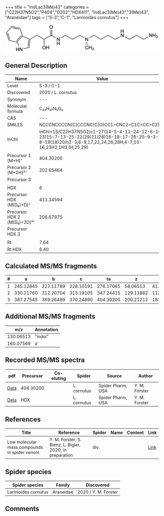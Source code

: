 +++
title = "IndLac3(Me)43"
categories = ["C22H37N5O2","P404","D202","HDX411",
"IndLac3(Me)43","3(Me)43",
"Araneidae"]
tags = ["S-3","C-1",
"Larinioides cornutus"]
+++

![](/img/IndLac3(Me)43.png)

## General Description

| Name                       | Value              |
|----------------------------|--------------------|
| Level                      | S-3 / C-1          |
| Discovered                 | 2020 / L. cornutus |
| Synonym                    | ---                |
| Molecular formula          | C₂₂H₃₇N₅O₂                   |
| CAS                        | ---                |
| SMILES | NCCCNCCCCN(C)CCCNC(C(O)CC1=CNC2=C1C=CC=C2)=O  |
| InChI  | InChI=1S/C22H37N5O2/c1-27(14-5-4-11-24-12-6-10-23)15-7-13-25-22(29)21(28)16-18-17-26-20-9-3-2-8-19(18)20/h2-3,8-9,17,21,24,26,28H,4-7,10-16,23H2,1H3,(H,25,29)  |
|                            |                    |
| Precursor 1 [M+H]⁺          | 404.30200           |
| Precursor 2 [M+2H]²⁺        | 202.65464           |
| Precursor 3                |                    |
|                            |                    |
| HDX                        | 6                   |
| Precursor HDX   [M(D₆)+D]⁺   | 411.34594                   |
| Precursor HDX 2 [M(D₆)+2D]²⁺ | 206.67975                   |
| Precursor HDX 3            |                    |
|                            |                    |
| Rt                         | 7.64                   |
| Rt HDX                     | 6.40                   |

## Calculated MS/MS fragments

| # | a         | b         | c         | ta        | z         | y         | tz        |
|---|-----------|-----------|-----------|-----------|-----------|-----------|-----------|
| 1 | 245.12845 | 227.11789 | 228.10191 | 276.17065 | 58.06513 | 41.03858 | 75.09167 |
| 2 | 330.21760 | 312.20704 | 313.19105 | 347.24415 | 129.13862 | 112.11208 | 160.18082 |
| 3 | 387.27545 | 369.26489 | 370.24890 | 404.30200 | 200.21212 | 183.18558 | 217.23867 |

## Additional MS/MS fragments

| m/z        | Annotation |
|------------|------------|
| 130.06513  | "indol"    |
| 160.07569  | a'         |

## Recorded MS/MS spectra

| pdf                                             | Precursor | Co-eluting | Spider      | Source                       | Author        |
|-------------------------------------------------|-----------|------------|-------------|------------------------------|---------------|
| [Data](/pdf/L-cornutus/404_IndLac3(Me)43_Lc.pdf) | 404.30200 |           | L. cornutus | Spider Pharm, USA | Y. M. Forster |
| [Data](/pdf/L-cornutus/404_IndLac3(Me)43_Lc_HDX.pdf) | HDX |           | L. cornutus | Spider Pharm, USA | Y. M. Forster |


## References

| Title | Reference | Spider | Name | Content | Link |
|-------|-----------|--------|------|---------|------|
| Low molecular mass compounds in spider venom      | Y. M. Forster, S. Bienz, L. Bigler, 2020, in preparation          | div.       |   |   | [Link](unknown) |

## Spider species

| Spider species     | Family     | Discovered           |
|--------------------|------------|----------------------|
| Larinioides cornutus | Araneidae | 2020 / Y. M. Forster |


## Comments